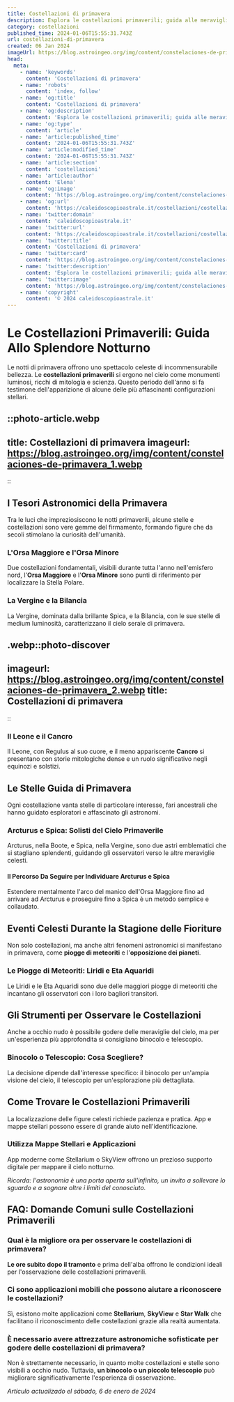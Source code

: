 ```yaml
---
title: Costellazioni di primavera
description: Esplora le costellazioni primaverili; guida alle meraviglie celesti del cielo italiano. Scopri storie e miti stellari. #PrimaveraInCielo!
category: costellazioni
published_time: 2024-01-06T15:55:31.743Z
url: costellazioni-di-primavera
created: 06 Jan 2024
imageUrl: https://blog.astroingeo.org/img/content/constelaciones-de-primavera_1.webp
head:
  meta:
    - name: 'keywords'
      content: 'Costellazioni di primavera'
    - name: 'robots'
      content: 'index, follow'
    - name: 'og:title'
      content: 'Costellazioni di primavera'
    - name: 'og:description'
      content: 'Esplora le costellazioni primaverili; guida alle meraviglie celesti del cielo italiano. Scopri storie e miti stellari. #PrimaveraInCielo!'
    - name: 'og:type'
      content: 'article'
    - name: 'article:published_time'
      content: '2024-01-06T15:55:31.743Z'
    - name: 'article:modified_time'
      content: '2024-01-06T15:55:31.743Z'
    - name: 'article:section'
      content: 'costellazioni'
    - name: 'article:author'
      content: 'Elena'
    - name: 'og:image'
      content: 'https://blog.astroingeo.org/img/content/constelaciones-de-primavera_1.webp'
    - name: 'og:url'
      content: 'https://caleidoscopioastrale.it/costellazioni/costellazioni-di-primavera'
    - name: 'twitter:domain'
      content: 'caleidoscopioastrale.it'
    - name: 'twitter:url'
      content: 'https://caleidoscopioastrale.it/costellazioni/costellazioni-di-primavera'
    - name: 'twitter:title'
      content: 'Costellazioni di primavera'
    - name: 'twitter:card'
      content: 'https://blog.astroingeo.org/img/content/constelaciones-de-primavera_1.webp'
    - name: 'twitter:description'
      content: 'Esplora le costellazioni primaverili; guida alle meraviglie celesti del cielo italiano. Scopri storie e miti stellari. #PrimaveraInCielo!'
    - name: 'twitter:image'
      content: 'https://blog.astroingeo.org/img/content/constelaciones-de-primavera_1.webp'
    - name: 'copyright'
      content: '© 2024 caleidoscopioastrale.it'
---
```

# Le Costellazioni Primaverili: Guida Allo Splendore Notturno

Le notti di primavera offrono uno spettacolo celeste di incommensurabile bellezza. Le **costellazioni primaverili** si ergono nel cielo come monumenti luminosi, ricchi di mitologia e scienza. Questo periodo dell'anno si fa testimone dell'apparizione di alcune delle più affascinanti configurazioni stellari.

::photo-article.webp
---
title: Costellazioni di primavera
imageurl: https://blog.astroingeo.org/img/content/constelaciones-de-primavera_1.webp
---
::

## I Tesori Astronomici della Primavera

Tra le luci che impreziosiscono le notti primaverili, alcune stelle e costellazioni sono vere gemme del firmamento, formando figure che da secoli stimolano la curiosità dell'umanità.

### L'Orsa Maggiore e l'Orsa Minore

Due costellazioni fondamentali, visibili durante tutta l'anno nell'emisfero nord, l'**Orsa Maggiore** e l'**Orsa Minore** sono punti di riferimento per localizzare la Stella Polare.

### La Vergine e la Bilancia 

La Vergine, dominata dalla brillante Spica, e la Bilancia, con le sue stelle di medium luminosità, caratterizzano il cielo serale di primavera.

.webp::photo-discover
---
imageurl: https://blog.astroingeo.org/img/content/constelaciones-de-primavera_2.webp
title: Costellazioni di primavera
---
::

### Il Leone e il Cancro

Il Leone, con Regulus al suo cuore, e il meno appariscente **Cancro** si presentano con storie mitologiche dense e un ruolo significativo negli equinozi e solstizi.

## Le Stelle Guida di Primavera

Ogni costellazione vanta stelle di particolare interesse, fari ancestrali che hanno guidato esploratori e affascinato gli astronomi.

### Arcturus e Spica: Solisti del Cielo Primaverile

Arcturus, nella Boote, e Spica, nella Vergine, sono due astri emblematici che si stagliano splendenti, guidando gli osservatori verso le altre meraviglie celesti.

#### Il Percorso Da Seguire per Individuare Arcturus e Spica

Estendere mentalmente l'arco del manico dell'Orsa Maggiore fino ad arrivare ad Arcturus e proseguire fino a Spica è un metodo semplice e collaudato.

## Eventi Celesti Durante la Stagione delle Fioriture

Non solo costellazioni, ma anche altri fenomeni astronomici si manifestano in primavera, come **piogge di meteoriti** e l'**opposizione dei pianeti**.

### Le Piogge di Meteoriti: Liridi e Eta Aquaridi

Le Liridi e le Eta Aquaridi sono due delle maggiori piogge di meteoriti che incantano gli osservatori con i loro bagliori transitori.

## Gli Strumenti per Osservare le Costellazioni 

Anche a occhio nudo è possibile godere delle meraviglie del cielo, ma per un'esperienza più approfondita si consigliano binocolo e telescopio.

### Binocolo o Telescopio: Cosa Scegliere?

La decisione dipende dall'interesse specifico: il binocolo per un'ampia visione del cielo, il telescopio per un'esplorazione più dettagliata.

## Come Trovare le Costellazioni Primaverili

La localizzazione delle figure celesti richiede pazienza e pratica. App e mappe stellari possono essere di grande aiuto nell'identificazione.

### Utilizza Mappe Stellari e Applicazioni

App moderne come Stellarium o SkyView offrono un prezioso supporto digitale per mappare il cielo notturno.

_*Ricorda: l'astronomia è una porta aperta sull'infinito, un invito a sollevare lo sguardo e a sognare oltre i limiti del conosciuto.*_

## FAQ: Domande Comuni sulle Costellazioni Primaverili

### Qual è la migliore ora per osservare le costellazioni di primavera?
**Le ore subito dopo il tramonto** e prima dell'alba offrono le condizioni ideali per l'osservazione delle costellazioni primaverili.

### Ci sono applicazioni mobili che possono aiutare a riconoscere le costellazioni?
Sì, esistono molte applicazioni come **Stellarium**, **SkyView** e **Star Walk** che facilitano il riconoscimento delle costellazioni grazie alla realtà aumentata.

### È necessario avere attrezzature astronomiche sofisticate per godere delle costellazioni di primavera?
Non è strettamente necessario, in quanto molte costellazioni e stelle sono visibili a occhio nudo. Tuttavia, **un binocolo o un piccolo telescopio** può migliorare significativamente l'esperienza di osservazione.

_Artículo actualizado el sábado, 6 de enero de 2024_